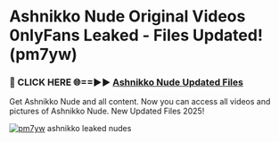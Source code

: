 # Ashnikko Nude Original Videos 0nlyFans Leaked - Files Updated! (pm7yw)

<h3>🔴 CLICK HERE 🌐==►► <a href="https://tinyurl.com/52m3yx9h" rel="nofollow">Ashnikko Nude Updated Files</a></h3>

Get Ashnikko Nude and all content. Now you can access all videos and pictures of Ashnikko Nude. New Updated Files 2025!

[![pm7yw](https://i.imgur.com/TnHtlc8.gif)](https://tinyurl.com/52m3yx9h)
ashnikko leaked nudes